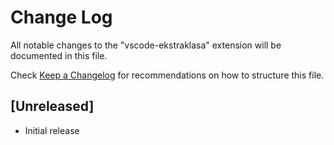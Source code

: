 # Change Log

All notable changes to the "vscode-ekstraklasa" extension will be documented in this file.

Check [Keep a Changelog](http://keepachangelog.com/) for recommendations on how to structure this file.

## [Unreleased]

- Initial release